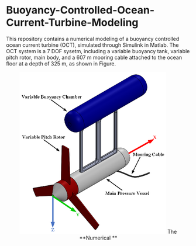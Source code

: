 # Buoyancy-Controlled-Ocean-Current-Turbine-Modeling
This repository contains a numerical modeling of a buoyancy controlled ocean current turbine (OCT), simulated through Simulink in Matlab. The OCT system is a 7 DOF sysetm, including a variable buoyancy tank, variable pitch rotor, main body, and a 607 m mooring cable attached to the ocean floor at a depth of 325 m, as shown in Figure.
<p align="center">
<img src="https://github.com/IRES-FAU/Buoyancy-Controlled-Ocean-Current-Turbine-Modeling/blob/main/Images/OCT_figure-crop_v2.png" width="400">
The **Numerical **
